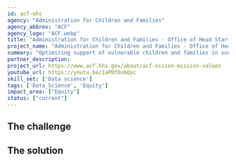 ```yaml
---
id: acf-ohs
agency: "Administration for Children and Families"
agency_abbrev: "ACF"
agency_logo: "ACF.webp"
title: "Administration for Children and Families - Office of Head Start"
project_name: "Administration for Children and Families - Office of Head Start"
summary: "Optimizing support of vulnerable children and families in success for school and life by helping the Office of Head Start improve data systems through the involvement of data analysis and strategy efforts."
partner_description: 
project_url: https://www.acf.hhs.gov/about/acf-vision-mission-values
youtube_url: https://youtu.be/1aPNfOxbQyc
skill_set: ['Data science']
tags: ['Data_Science', 'Equity']
impact_area: ["Equity"]
status: ["current"]
---
```


## The challenge



## The solution 

